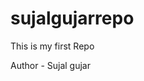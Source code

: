 # sujalgujarrepo

This is my first Repo

<!-- <br> //cd -change directory(folder) -->

Author - Sujal gujar
